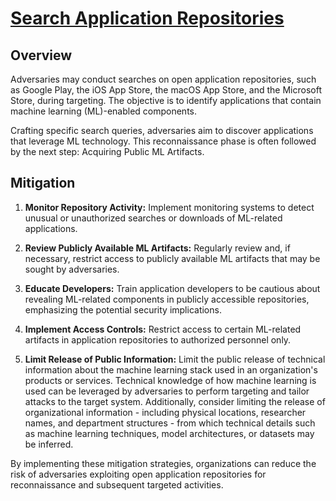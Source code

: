 # [Search Application Repositories](https://atlas.mitre.org/techniques/AML.T0004)

## Overview

Adversaries may conduct searches on open application repositories, such as Google Play, the iOS App Store, the macOS App Store, and the Microsoft Store, during targeting. The objective is to identify applications that contain machine learning (ML)-enabled components.

Crafting specific search queries, adversaries aim to discover applications that leverage ML technology. This reconnaissance phase is often followed by the next step: Acquiring Public ML Artifacts.

## Mitigation

1. **Monitor Repository Activity:** Implement monitoring systems to detect unusual or unauthorized searches or downloads of ML-related applications.

2. **Review Publicly Available ML Artifacts:** Regularly review and, if necessary, restrict access to publicly available ML artifacts that may be sought by adversaries.

3. **Educate Developers:** Train application developers to be cautious about revealing ML-related components in publicly accessible repositories, emphasizing the potential security implications.

4. **Implement Access Controls:** Restrict access to certain ML-related artifacts in application repositories to authorized personnel only.

5. **Limit Release of Public Information:** Limit the public release of technical information about the machine learning stack used in an organization's products or services. Technical knowledge of how machine learning is used can be leveraged by adversaries to perform targeting and tailor attacks to the target system. Additionally, consider limiting the release of organizational information - including physical locations, researcher names, and department structures - from which technical details such as machine learning techniques, model architectures, or datasets may be inferred.



By implementing these mitigation strategies, organizations can reduce the risk of adversaries exploiting open application repositories for reconnaissance and subsequent targeted activities.
